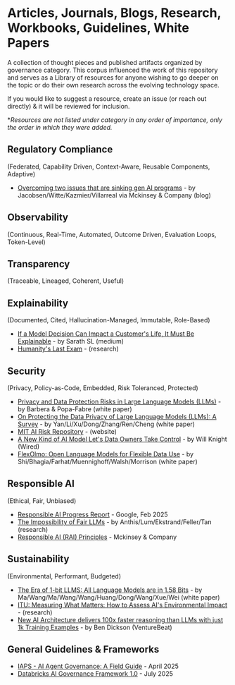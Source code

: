# Articles, Journals, Blogs, Research, Workbooks, Guidelines, White Papers

A collection of thought pieces and published artifacts organized by governance category. This corpus influenced the work of this repository and serves as a Library of resources for anyone wishing to go deeper on the topic or do their own research across the evolving technology space.

If you would like to suggest a resource, create an issue (or reach out directly) & it will be reviewed for inclusion.

**Resources are not listed under category in any order of importance, only the order in which they were added.*

## Regulatory Compliance 
(Federated, Capability Driven, Context-Aware, Reusable Components, Adaptive)
- [Overcoming two issues that are sinking gen AI programs](https://www.mckinsey.com/capabilities/mckinsey-digital/our-insights/overcoming-two-issues-that-are-sinking-gen-ai-programs) - by Jacobsen/Witte/Kazmier/Villarreal via Mckinsey & Company (blog)

## Observability
(Continuous, Real-Time, Automated, Outcome Driven, Evaluation Loops, Token-Level)

## Transparency
(Traceable, Lineaged, Coherent, Useful)


## Explainability
(Documented, Cited, Hallucination-Managed, Immutable, Role-Based)
- [If a Model Decision Can Impact a Customer's Life, It Must Be Explainable](https://medium.com/@slsarath2/if-a-model-decision-can-impact-a-customers-life-it-must-be-explainable-2534f7199b47) - by Sarath SL (medium)
- [Humanity's Last Exam](https://agi.safe.ai/) - (research)

## Security
(Privacy, Policy-as-Code, Embedded, Risk Toleranced, Protected)
- [Privacy and Data Protection Risks in Large Language Models (LLMs)](https://rm.coe.int/privacy-and-data-protection-risks-in-large-language-models-llms-v1-0/1680b631dd) - by Barbera & Popa-Fabre (white paper)
- [On Protecting the Data Privacy of Large Language Models (LLMs): A Survey](https://arxiv.org/pdf/2403.05156) - by Yan/Li/Xu/Dong/Zhang/Ren/Cheng (white paper)
- [MIT AI Risk Repository](https://airisk.mit.edu/) - (website)
- [A New Kind of AI Model Let's Data Owners Take Control](https://www.wired.com/story/flexolmo-ai-model-lets-data-owners-take-control/) - by Will Knight (Wired)
- [FlexOlmo: Open Language Models for Flexible Data Use](https://www.datocms-assets.com/64837/1752084947-flexolmo-5.pdf) - by Shi/Bhagia/Farhat/Muennighoff/Walsh/Morrison (white paper)
  
## Responsible AI
(Ethical, Fair, Unbiased)
- [Responsible AI Progress Report](https://ai.google/static/documents/ai-responsibility-update-published-february-2025.pdf) - Google, Feb 2025
- [The Impossibility of Fair LLMs](https://aclanthology.org/2025.acl-long.5/) - by Anthis/Lum/Ekstrand/Feller/Tan (research)
- [Responsible AI (RAI) Principles](https://www.mckinsey.com/capabilities/quantumblack/how-we-help-clients/generative-ai/responsible-ai-principles) - Mckinsey & Company

## Sustainability
(Environmental, Performant, Budgeted)
- [The Era of 1-bit LLMS: All Language Models are in 1.58 Bits](https://arxiv.org/pdf/2402.17764) - by Ma/Wang/Ma/Wang/Wang/Huang/Dong/Wang/Xue/Wei (white paper)
- [ITU: Measuring What Matters: How to Assess AI's Environmental Impact](https://www.itu.int/hub/publication/s-gen-gda-001-2025/) - (research)
- [New AI Architecture delivers 100x faster reasoning than LLMs with just 1k Training Examples](https://venturebeat.com/ai/new-ai-architecture-delivers-100x-faster-reasoning-than-llms-with-just-1000-training-examples/) - by Ben Dickson (VentureBeat)

## General Guidelines & Frameworks
- [IAPS - AI Agent Governance: A Field Guide](https://static1.squarespace.com/static/64edf8e7f2b10d716b5ba0e1/t/6801438c58c2692374995db0/1744913293841/Agent+Governance_+A+Field+Guide.pdf) - April 2025
- [Databricks AI Governance Framework 1.0](https://www.databricks.com/sites/default/files/2025-06/databricks-183717-whitepaper-databricks-ai-governance-framework.pdf) - July 2025
